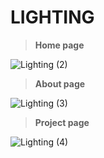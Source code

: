 # LIGHTING




> **Home page**

![Lighting (2)](https://user-images.githubusercontent.com/64160579/161819368-b55a7d0a-8f6a-4d5f-93b0-73084248a3de.png)



> **About page**

![Lighting (3)](https://user-images.githubusercontent.com/64160579/161819372-fda9ff01-f46a-48a6-a3a9-dbcac0ac873b.png)



> **Project page**

![Lighting (4)](https://user-images.githubusercontent.com/64160579/161819405-adc84285-6f6d-4ba8-a22b-fa51a1a828f1.png)
